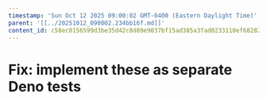 ```yaml
---
timestamp: 'Sun Oct 12 2025 09:00:02 GMT-0400 (Eastern Daylight Time)'
parent: '[[../20251012_090002.234bb16f.md]]'
content_id: c58ec0156599d3be35d42c8d89e9037bf15ad385a3fad0233110ef68282374ed
---
```


# Fix: implement these as separate Deno tests
